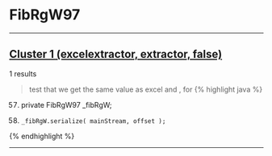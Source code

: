 # FibRgW97

***

## [Cluster 1 (excelextractor, extractor, false)](./1)
1 results
> test that we get the same value as excel and , for 
{% highlight java %}
57. private FibRgW97 _fibRgW;
1069.     _fibRgW.serialize( mainStream, offset );
{% endhighlight %}

***

